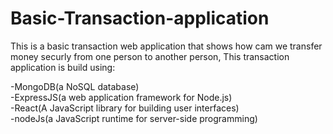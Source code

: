 # Basic-Transaction-application

This is a basic transaction web application that shows how cam we transfer money securly from one person to another person,
This transaction application is build using:

 -MongoDB(a NoSQL database)</br>
 -ExpressJS(a web application framework for Node.js)</br>
 -React(A JavaScript library for building user interfaces)</br>
 -nodeJs(a JavaScript runtime for server-side programming)</br>

 
